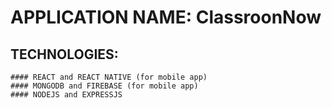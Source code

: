 # APPLICATION NAME: **ClassroonNow**

## TECHNOLOGIES:
    #### REACT and REACT NATIVE (for mobile app)
    #### MONGODB and FIREBASE (for mobile app)
    #### NODEJS and EXPRESSJS
